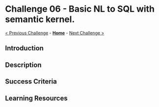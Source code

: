 # Challenge 06 - Basic NL to SQL with semantic kernel.

 [< Previous Challenge](./Challenge-05.md) - **[Home](../README.md)** - [Next Challenge >](./Challenge-07.md)
 
## Introduction

## Description

## Success Criteria

## Learning Resources
